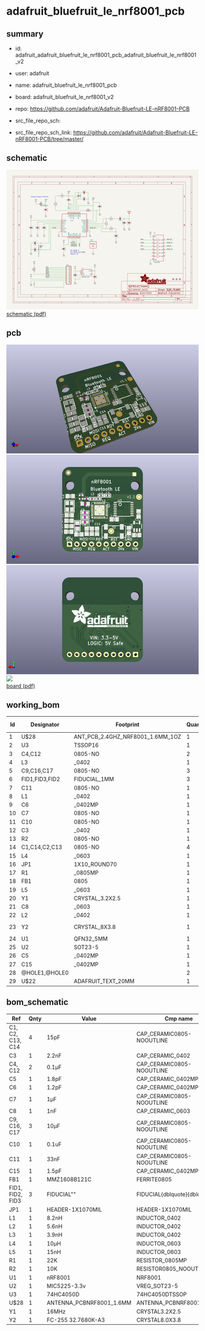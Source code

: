 # adafruit_bluefruit_le_nrf8001_pcb
 
## summary 
* id: adafruit_adafruit_bluefruit_le_nrf8001_pcb_adafruit_bluefruit_le_nrf8001_v2
* user: adafruit
* name: adafruit_bluefruit_le_nrf8001_pcb
* board: adafruit_bluefruit_le_nrf8001_v2
* repo: https://github.com/adafruit/Adafruit-Bluefruit-LE-nRF8001-PCB



* src_file_repo_sch: 
* src_file_repo_sch_link: https://github.com/adafruit/Adafruit-Bluefruit-LE-nRF8001-PCB/tree/master/

## schematic  
![](working_schematic_600.png)  
[schematic (pdf)](working_schematic.pdf)  

## pcb  
![](working_3d_600.png) 
![](working_3d_front_600.png)  
![](working_3d_back_600.png)  
![](working_600.png)  
[board (pdf)](working.pdf)  

## working_bom
| Id | Designator | Footprint | Quantity | Designation | Supplier and ref |  | None | 
| --- | --- | --- | --- | --- | --- | --- | --- | 
| 1 | U$28 | ANT_PCB_2.4GHZ_NRF8001_1.6MM_1OZ | 1 |  |  |  | [''] | 
| 2 | U3 | TSSOP16 | 1 | 74HC4050D |  |  | [''] | 
| 3 | C4,C12 | 0805-NO | 2 | 0.1µF |  |  | [''] | 
| 4 | L3 | _0402 | 1 | 3.9nH |  |  | [''] | 
| 5 | C9,C16,C17 | 0805-NO | 3 | 10µF |  |  | [''] | 
| 6 | FID1,FID3,FID2 | FIDUCIAL_1MM | 3 | FIDUCIAL" |  |  | [''] | 
| 7 | C11 | 0805-NO | 1 | 33nF |  |  | [''] | 
| 8 | L1 | _0402 | 1 | 8.2nH |  |  | [''] | 
| 9 | C6 | _0402MP | 1 | 1.2pF |  |  | [''] | 
| 10 | C7 | 0805-NO | 1 | 1µF |  |  | [''] | 
| 11 | C10 | 0805-NO | 1 | 0.1uF |  |  | [''] | 
| 12 | C3 | _0402 | 1 | 2.2nF |  |  | [''] | 
| 13 | R2 | 0805-NO | 1 | 10K |  |  | [''] | 
| 14 | C1,C14,C2,C13 | 0805-NO | 4 | 15pF |  |  | [''] | 
| 15 | L4 | _0603 | 1 | 10µH |  |  | [''] | 
| 16 | JP1 | 1X10_ROUND70 | 1 |  |  |  | [''] | 
| 17 | R1 | _0805MP | 1 | 22K |  |  | [''] | 
| 18 | FB1 | 0805 | 1 | MMZ1608B121C |  |  | [''] | 
| 19 | L5 | _0603 | 1 | 15nH |  |  | [''] | 
| 20 | Y1 | CRYSTAL_3.2X2.5 | 1 | 16MHz |  |  | [''] | 
| 21 | C8 | _0603 | 1 | 1nF |  |  | [''] | 
| 22 | L2 | _0402 | 1 | 5.6nH |  |  | [''] | 
| 23 | Y2 | CRYSTAL_8X3.8 | 1 | FC-255 32.7680K-A3 |  |  | [''] | 
| 24 | U1 | QFN32_5MM | 1 | nRF8001 |  |  | [''] | 
| 25 | U2 | SOT23-5 | 1 | MIC5225-3.3v |  |  | [''] | 
| 26 | C5 | _0402MP | 1 | 1.8pF |  |  | [''] | 
| 27 | C15 | _0402MP | 1 | 1.5pF |  |  | [''] | 
| 28 | @HOLE1,@HOLE0 |  | 2 |  |  |  | [''] | 
| 29 | U$22 | ADAFRUIT_TEXT_20MM | 1 |  |  |  | [''] | 


## bom_schematic
| Ref | Qnty | Value | Cmp name | Footprint | Description | Vendor | DNP | 
| --- | --- | --- | --- | --- | --- | --- | --- | 
| C1, C2, C13, C14 | 4 | 15pF | CAP_CERAMIC0805-NOOUTLINE | working:0805-NO |  |  |  | 
| C3 | 1 | 2.2nF | CAP_CERAMIC_0402 | working:_0402 |  |  |  | 
| C4, C12 | 2 | 0.1µF | CAP_CERAMIC0805-NOOUTLINE | working:0805-NO |  |  |  | 
| C5 | 1 | 1.8pF | CAP_CERAMIC_0402MP | working:_0402MP |  |  |  | 
| C6 | 1 | 1.2pF | CAP_CERAMIC_0402MP | working:_0402MP |  |  |  | 
| C7 | 1 | 1µF | CAP_CERAMIC0805-NOOUTLINE | working:0805-NO |  |  |  | 
| C8 | 1 | 1nF | CAP_CERAMIC_0603 | working:_0603 |  |  |  | 
| C9, C16, C17 | 3 | 10µF | CAP_CERAMIC0805-NOOUTLINE | working:0805-NO |  |  |  | 
| C10 | 1 | 0.1uF | CAP_CERAMIC0805-NOOUTLINE | working:0805-NO |  |  |  | 
| C11 | 1 | 33nF | CAP_CERAMIC0805-NOOUTLINE | working:0805-NO |  |  |  | 
| C15 | 1 | 1.5pF | CAP_CERAMIC_0402MP | working:_0402MP |  |  |  | 
| FB1 | 1 | MMZ1608B121C | FERRITE0805 | working:0805 |  |  |  | 
| FID1, FID2, FID3 | 3 | FIDUCIAL"" | FIDUCIAL{dblquote}{dblquote} | working:FIDUCIAL_1MM |  |  |  | 
| JP1 | 1 | HEADER-1X1070MIL | HEADER-1X1070MIL | working:1X10_ROUND70 |  |  |  | 
| L1 | 1 | 8.2nH | INDUCTOR_0402 | working:_0402 |  |  |  | 
| L2 | 1 | 5.6nH | INDUCTOR_0402 | working:_0402 |  |  |  | 
| L3 | 1 | 3.9nH | INDUCTOR_0402 | working:_0402 |  |  |  | 
| L4 | 1 | 10µH | INDUCTOR_0603 | working:_0603 |  |  |  | 
| L5 | 1 | 15nH | INDUCTOR_0603 | working:_0603 |  |  |  | 
| R1 | 1 | 22K | RESISTOR_0805MP | working:_0805MP |  |  |  | 
| R2 | 1 | 10K | RESISTOR0805_NOOUTLINE | working:0805-NO |  |  |  | 
| U1 | 1 | nRF8001 | NRF8001 | working:QFN32_5MM |  |  |  | 
| U2 | 1 | MIC5225-3.3v | VREG_SOT23-5 | working:SOT23-5 |  |  |  | 
| U3 | 1 | 74HC4050D | 74HC4050DTSSOP | working:TSSOP16 |  |  |  | 
| U$28 | 1 | ANTENNA_PCBNRF8001_1.6MM | ANTENNA_PCBNRF8001_1.6MM | working:ANT_PCB_2.4GHZ_NRF8001_1.6MM_1OZ |  |  |  | 
| Y1 | 1 | 16MHz | CRYSTAL3.2X2.5 | working:CRYSTAL_3.2X2.5 |  |  |  | 
| Y2 | 1 | FC-255 32.7680K-A3 | CRYSTAL8.0X3.8 | working:CRYSTAL_8X3.8 |  |  |  | 



